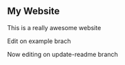 ## My Website

This is a really awesome website

Edit on example brach

Now editing on update-readme branch
